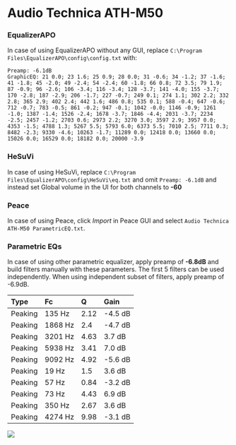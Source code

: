 # Audio Technica ATH-M50

### EqualizerAPO
In case of using EqualizerAPO without any GUI, replace `C:\Program Files\EqualizerAPO\config\config.txt`
with:
```
Preamp: -6.1dB
GraphicEQ: 21 0.0; 23 1.6; 25 0.9; 28 0.0; 31 -0.6; 34 -1.2; 37 -1.6; 41 -1.8; 45 -2.0; 49 -2.4; 54 -2.4; 60 -1.8; 66 0.8; 72 3.5; 79 1.9; 87 -0.9; 96 -2.6; 106 -3.4; 116 -3.4; 128 -3.7; 141 -4.0; 155 -3.7; 170 -2.8; 187 -2.9; 206 -1.7; 227 -0.7; 249 0.1; 274 1.1; 302 2.2; 332 2.8; 365 2.9; 402 2.4; 442 1.6; 486 0.8; 535 0.1; 588 -0.4; 647 -0.6; 712 -0.7; 783 -0.5; 861 -0.2; 947 -0.1; 1042 -0.0; 1146 -0.9; 1261 -1.0; 1387 -1.4; 1526 -2.4; 1678 -3.7; 1846 -4.4; 2031 -3.7; 2234 -2.5; 2457 -1.2; 2703 0.6; 2973 2.2; 3270 3.0; 3597 2.9; 3957 0.0; 4353 -1.5; 4788 1.3; 5267 5.5; 5793 6.0; 6373 5.5; 7010 2.5; 7711 0.3; 8482 -2.3; 9330 -4.6; 10263 -1.7; 11289 0.0; 12418 0.0; 13660 0.0; 15026 0.0; 16529 0.0; 18182 0.0; 20000 -3.9
```

### HeSuVi
In case of using HeSuVi, replace `C:\Program Files\EqualizerAPO\config\HeSuVi\eq.txt` and omit `Preamp:
-6.1dB` and instead set Global volume in the UI for both channels to **-60**

### Peace
In case of using Peace, click *Import* in Peace GUI and select `Audio Technica ATH-M50 ParametricEQ.txt`.

### Parametric EQs
In case of using other parametric equalizer, apply preamp of **-6.8dB** and build filters manually
with these parameters. The first 5 filters can be used independently.
When using independent subset of filters, apply preamp of -6.9dB.

| Type    | Fc      |    Q | Gain    |
|:--------|:--------|:-----|:--------|
| Peaking | 135 Hz  | 2.12 | -4.5 dB |
| Peaking | 1868 Hz | 2.4  | -4.7 dB |
| Peaking | 3201 Hz | 4.63 | 3.7 dB  |
| Peaking | 5938 Hz | 3.41 | 7.0 dB  |
| Peaking | 9092 Hz | 4.92 | -5.6 dB |
| Peaking | 19 Hz   | 1.5  | 3.6 dB  |
| Peaking | 57 Hz   | 0.84 | -3.2 dB |
| Peaking | 73 Hz   | 4.43 | 6.9 dB  |
| Peaking | 350 Hz  | 2.67 | 3.6 dB  |
| Peaking | 4274 Hz | 9.98 | -3.1 dB |

![](https://raw.githubusercontent.com/jaakkopasanen/AutoEq/master/results/headphonecom/sbaf-serious/Audio%20Technica%20ATH-M50/Audio%20Technica%20ATH-M50.png)